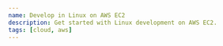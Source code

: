 ```yaml
---
name: Develop in Linux on AWS EC2
description: Get started with Linux development on AWS EC2.
tags: [cloud, aws]
---
```

